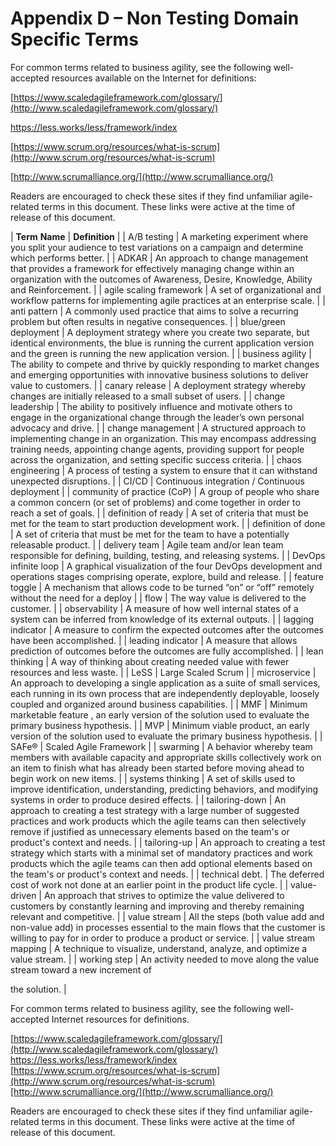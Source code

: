 # Appendix D – Non Testing Domain Specific Terms

For common terms related to business agility, see the following well-accepted resources available on the Internet for definitions:

[https://www.scaledagileframework.com/glossary/](http://www.scaledagileframework.com/glossary/)

https://less.works/less/framework/index

[https://www.scrum.org/resources/what-is-scrum](http://www.scrum.org/resources/what-is-scrum)

[http://www.scrumalliance.org/](http://www.scrumalliance.org/)

Readers are encouraged to check these sites if they find unfamiliar agile-related terms in this document. These links were active at the time of release of this document.

| **Term** **Name** | **Definition** |
| A/B testing | A marketing experiment where you split your audience to test variations on a campaign and determine which performs better. |
| ADKAR | An approach to change management that provides a framework for effectively managing change within an organization with the outcomes of Awareness, Desire, Knowledge, Ability and Reinforcement. |
| agile scaling framework | A set of organizational and workflow patterns for implementing agile practices at an enterprise scale. |
| anti pattern | A commonly used practice that aims to solve a recurring problem but often results in negative consequences. |
| blue/green deployment | A deployment strategy where you create two separate, but identical environments, the blue is running the current application version and the green is running the new application version. |
| business agility | The ability to compete and thrive by quickly responding to market changes and emerging opportunities with innovative business solutions to deliver value to customers. |
| canary release | A deployment strategy whereby changes are initially released to a small subset of users. |
| change leadership | The ability to positively influence and motivate others to engage in the organizational change through the leader’s own personal advocacy and drive. |
| change management | A structured approach to implementing change in an organization. This may encompass addressing training needs, appointing change agents, providing support for people across the organization, and setting specific success criteria. |
| chaos engineering | A process of testing a system to ensure that it can withstand unexpected disruptions. |
| CI/CD | Continuous integration / Continuous deployment |
| community of practice (CoP) | A group of people who share a common concern (or set of problems) and come together in order to reach a set of goals. |
| definition of ready | A set of criteria that must be met for the team to start production development work. |
| definition of done | A set of criteria that must be met for the team to have a potentially releasable product. |
| delivery team | Agile team and/or lean team responsible for defining, building, testing, and releasing systems. |
| DevOps infinite loop | A graphical visualization of the four DevOps development and operations stages comprising operate, explore, build and release. |
| feature toggle | A mechanism that allows code to be turned “on” or “off” remotely without the need for a deploy |
| flow | The way value is delivered to the customer. |
| observability | A measure of how well internal states of a system can be inferred from knowledge of its external outputs. |
| lagging indicator | A measure to confirm the expected outcomes after the outcomes have been accomplished. |
| leading indicator | A measure that allows prediction of outcomes before the outcomes are fully accomplished. |
| lean thinking | A way of thinking about creating needed value with fewer resources and less waste. |
| LeSS | Large Scaled Scrum |
| microservice | An approach to developing a single application as a suite of small services, each running in its own process that are independently deployable, loosely coupled and organized around business capabilities. |
| MMF | Minimum marketable feature , an early version of the solution used to evaluate the primary business hypothesis. |
| MVP | Minimum viable product, an early version of the solution used to evaluate the primary business hypothesis. |
| SAFe® | Scaled Agile Framework |
| swarming | A behavior whereby team members with available capacity and appropriate skills collectively work on an item to finish what has already been started before moving ahead to begin work on new items. |
| systems thinking | A set of skills used to improve identification, understanding, predicting behaviors, and modifying systems in order to produce desired effects. |
| tailoring-down | An approach to creating a test strategy with a large number of suggested practices and work products which the agile teams can then selectively remove if justified as unnecessary elements based on the team's or product's context and needs. |
| tailoring-up | An approach to creating a test strategy which starts with a minimal set of mandatory practices and work products which the agile teams can then add optional elements based on the team's or product's context and needs. |
| technical debt. | The deferred cost of work not done at an earlier point in the product life cycle. |
| value-driven | An approach that strives to optimize the value delivered to customers by constantly learning and improving and thereby remaining relevant and competitive. |
| value stream | All the steps (both value add and non-value add) in processes essential to the main flows that the customer is willing to pay for in order to produce a product or service. |
| value stream mapping | A technique to visualize, understand, analyze, and optimize a value stream. |
| working step | An activity needed to move along the value stream toward a new increment of

the solution. |

For common terms related to business agility, see the following well-accepted Internet resources for definitions.

[https://www.scaledagileframework.com/glossary/](http://www.scaledagileframework.com/glossary/) https://less.works/less/framework/index [https://www.scrum.org/resources/what-is-scrum](http://www.scrum.org/resources/what-is-scrum)[http://www.scrumalliance.org/](http://www.scrumalliance.org/)

Readers are encouraged to check these sites if they find unfamiliar agile-related terms in this document. These links were active at the time of release of this document.